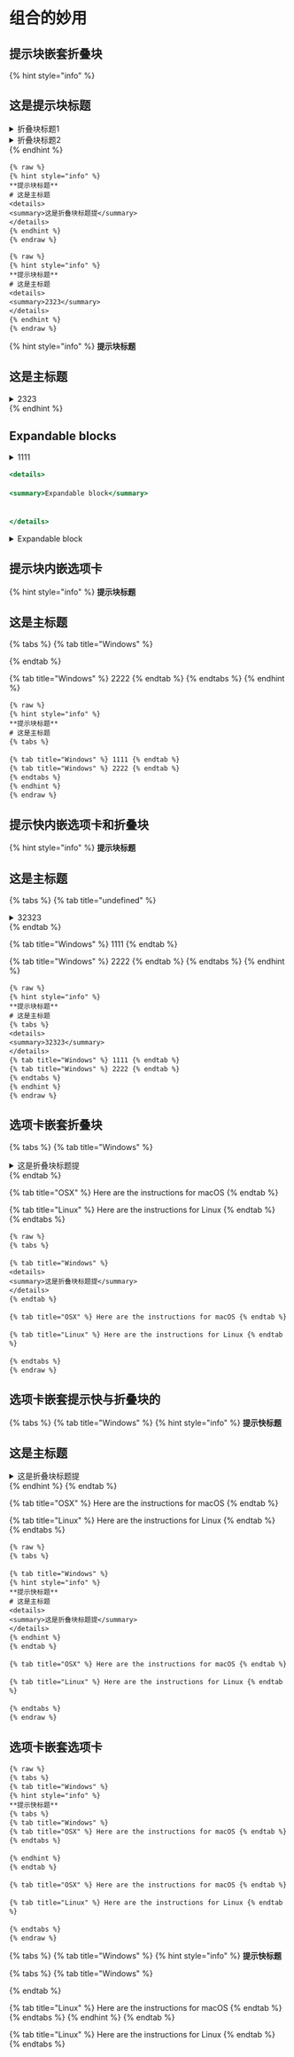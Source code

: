 # 组合的妙用

## 提示块嵌套折叠块

{% hint style="info" %}
## 这是提示块标题

<details>

<summary>折叠块标题1</summary>



</details>

<details>

<summary>折叠块标题2</summary>

内容

</details>
{% endhint %}

```
{% raw %}
{% hint style="info" %}
**提示块标题**
# 这是主标题
<details>
<summary>这是折叠块标题提</summary>
</details>
{% endhint %}
{% endraw %}
```



```
{% raw %}
{% hint style="info" %}
**提示块标题**
# 这是主标题
<details>
<summary>2323</summary>
</details>
{% endhint %}
{% endraw %}
```

{% hint style="info" %}
**提示块标题**

## 这是主标题

<details>

<summary>2323</summary>

小标题

</details>
{% endhint %}

## Expandable blocks

<details>

<summary>1111</summary>

***

dwadwadwa

dwad



```
{% raw %}
{% tabs %}

{% tab title="Windows" %} 1111 {% endtab %}
{% tab title="Windows" %} 112211 {% endtab %}
{% endtabs %}
{% endraw %}
```



<img src="../.gitbook/assets/镜像服务02.png" alt="" data-size="original">dawdawddddddddddddddddddddddddddwd











</details>

```jsx
<details>

<summary>Expandable block</summary>


</details>
```

<details>

<summary>Expandable block</summary>

1111112211

\-2222

</details>

## 提示块内嵌选项卡

{% hint style="info" %}
**提示块标题**

## 这是主标题

{% tabs %}
{% tab title="Windows" %}

{% endtab %}

{% tab title="Windows" %}
2222
{% endtab %}
{% endtabs %}
{% endhint %}

```
{% raw %}
{% hint style="info" %}
**提示块标题**
# 这是主标题
{% tabs %}

{% tab title="Windows" %} 1111 {% endtab %}
{% tab title="Windows" %} 2222 {% endtab %}
{% endtabs %}
{% endhint %}
{% endraw %}
```

## 提示快内嵌选项卡和折叠块

{% hint style="info" %}
**提示块标题**

## 这是主标题

{% tabs %}
{% tab title="undefined" %}
<details>

<summary>32323</summary>



</details>
{% endtab %}

{% tab title="Windows" %}
1111
{% endtab %}

{% tab title="Windows" %}
2222
{% endtab %}
{% endtabs %}
{% endhint %}

```
{% raw %}
{% hint style="info" %}
**提示块标题**
# 这是主标题
{% tabs %}
<details>
<summary>32323</summary>
</details>
{% tab title="Windows" %} 1111 {% endtab %}
{% tab title="Windows" %} 2222 {% endtab %}
{% endtabs %}
{% endhint %}
{% endraw %}
```

## 选项卡嵌套折叠块

{% tabs %}
{% tab title="Windows" %}
<details>

<summary>这是折叠块标题提</summary>



</details>
{% endtab %}

{% tab title="OSX" %}
Here are the instructions for macOS
{% endtab %}

{% tab title="Linux" %}
Here are the instructions for Linux
{% endtab %}
{% endtabs %}

```
{% raw %}
{% tabs %}

{% tab title="Windows" %} 
<details>
<summary>这是折叠块标题提</summary>
</details>
{% endtab %}

{% tab title="OSX" %} Here are the instructions for macOS {% endtab %}

{% tab title="Linux" %} Here are the instructions for Linux {% endtab %}

{% endtabs %}
{% endraw %}
```

## 选项卡嵌套提示快与折叠块的

{% tabs %}
{% tab title="Windows" %}
{% hint style="info" %}
**提示快标题**

## 这是主标题

<details>

<summary>这是折叠块标题提</summary>



</details>
{% endhint %}
{% endtab %}

{% tab title="OSX" %}
Here are the instructions for macOS
{% endtab %}

{% tab title="Linux" %}
Here are the instructions for Linux
{% endtab %}
{% endtabs %}

```
{% raw %}
{% tabs %}

{% tab title="Windows" %} 
{% hint style="info" %}
**提示快标题**
# 这是主标题
<details>
<summary>这是折叠块标题提</summary>
</details>
{% endhint %}
{% endtab %}

{% tab title="OSX" %} Here are the instructions for macOS {% endtab %}

{% tab title="Linux" %} Here are the instructions for Linux {% endtab %}

{% endtabs %}
{% endraw %}
```

## 选项卡嵌套选项卡

```
{% raw %}
{% tabs %}
{% tab title="Windows" %} 
{% hint style="info" %}
**提示快标题**
{% tabs %}
{% tab title="Windows" %} 
{% tab title="OSX" %} Here are the instructions for macOS {% endtab %}
{% endtabs %}

{% endhint %}
{% endtab %}

{% tab title="OSX" %} Here are the instructions for macOS {% endtab %}

{% tab title="Linux" %} Here are the instructions for Linux {% endtab %}

{% endtabs %}
{% endraw %}
```

{% tabs %}
{% tab title="Windows" %}
{% hint style="info" %}
**提示快标题**

{% tabs %}
{% tab title="Windows" %}

{% endtab %}

{% tab title="Linux" %}
Here are the instructions for macOS
{% endtab %}
{% endtabs %}
{% endhint %}
{% endtab %}

{% tab title="Linux" %}
Here are the instructions for Linux
{% endtab %}
{% endtabs %}

